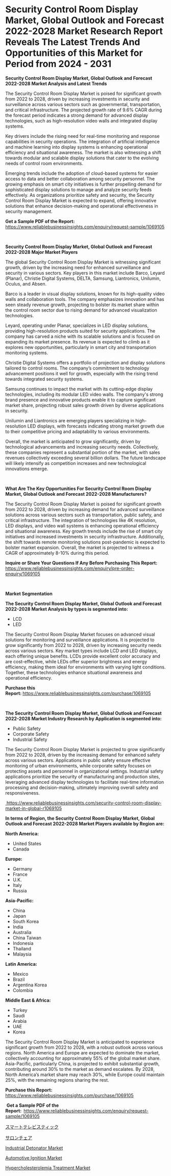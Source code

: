 <p><h1>Security Control Room Display Market, Global Outlook and Forecast 2022-2028 Market Research Report Reveals The Latest Trends And Opportunities of this Market for Period from 2024 - 2031</h1></p><p><strong>Security Control Room Display Market, Global Outlook and Forecast 2022-2028 Market Analysis and Latest Trends</strong></p>
<p><p>The Security Control Room Display Market is poised for significant growth from 2022 to 2028, driven by increasing investments in security and surveillance across various sectors such as governmental, transportation, and critical infrastructure. The projected growth rate of 9.6% CAGR during the forecast period indicates a strong demand for advanced display technologies, such as high-resolution video walls and integrated display systems. </p><p>Key drivers include the rising need for real-time monitoring and response capabilities in security operations. The integration of artificial intelligence and machine learning into display systems is enhancing operational efficiency and situational awareness. The market is also witnessing a shift towards modular and scalable display solutions that cater to the evolving needs of control room environments.</p><p>Emerging trends include the adoption of cloud-based systems for easier access to data and better collaboration among security personnel. The growing emphasis on smart city initiatives is further propelling demand for sophisticated display solutions to manage and analyze security feeds effectively. As organizations prioritize safety and security, the Security Control Room Display Market is expected to expand, offering innovative solutions that enhance decision-making and operational effectiveness in security management.</p></p>
<p><strong>Get a Sample PDF of the Report:&nbsp;</strong> <a href="https://www.reliablebusinessinsights.com/enquiry/request-sample/1069105">https://www.reliablebusinessinsights.com/enquiry/request-sample/1069105</a></p>
<p>&nbsp;</p>
<p><strong>Security Control Room Display Market, Global Outlook and Forecast 2022-2028 Major Market Players</strong></p>
<p><p>The global Security Control Room Display Market is witnessing significant growth, driven by the increasing need for enhanced surveillance and security in various sectors. Key players in this market include Barco, Leyard (Planar), Christie Digital Systems, DELTA, Samsung, Liantronics, Unilumin, Oculus, and Absen.</p><p>Barco is a leader in visual display solutions, known for its high-quality video walls and collaboration tools. The company emphasizes innovation and has seen steady revenue growth, projecting to bolster its market share within the control room sector due to rising demand for advanced visualization technologies.</p><p>Leyard, operating under Planar, specializes in LED display solutions, providing high-resolution products suited for security applications. The company has carved a niche with its scalable solutions and is focused on expanding its market presence. Its revenue is expected to climb as it explores new opportunities, particularly in smart city and transportation monitoring systems.</p><p>Christie Digital Systems offers a portfolio of projection and display solutions tailored to control rooms. The company’s commitment to technology advancement positions it well for growth, especially with the rising trend towards integrated security systems.</p><p>Samsung continues to impact the market with its cutting-edge display technologies, including its modular LED video walls. The company's strong brand presence and innovative products enable it to capture significant market share, projecting robust sales growth driven by diverse applications in security.</p><p>Unilumin and Liantronics are emerging players specializing in high-resolution LED displays, with forecasts indicating strong market growth due to their competitive pricing and adaptability to various environments. </p><p>Overall, the market is anticipated to grow significantly, driven by technological advancements and increasing security needs. Collectively, these companies represent a substantial portion of the market, with sales revenues collectively exceeding several billion dollars. The future landscape will likely intensify as competition increases and new technological innovations emerge.</p></p>
<p>&nbsp;</p>
<p><strong>What Are The Key Opportunities For Security Control Room Display Market, Global Outlook and Forecast 2022-2028 Manufacturers?</strong></p>
<p><p>The Security Control Room Display Market is poised for significant growth from 2022 to 2028, driven by increasing demand for advanced surveillance solutions across various sectors such as transportation, public safety, and critical infrastructure. The integration of technologies like 4K resolution, LED displays, and video wall systems is enhancing operational efficiency and situational awareness. Key growth trends include the rise of smart city initiatives and increased investments in security infrastructure. Additionally, the shift towards remote monitoring solutions post-pandemic is expected to bolster market expansion. Overall, the market is projected to witness a CAGR of approximately 8-10% during this period.</p></p>
<p><strong>Inquire or Share Your Questions If Any Before Purchasing This Report:</strong> <a href="https://www.reliablebusinessinsights.com/enquiry/pre-order-enquiry/1069105">https://www.reliablebusinessinsights.com/enquiry/pre-order-enquiry/1069105</a></p>
<p>&nbsp;</p>
<p><strong>Market Segmentation</strong></p>
<p><strong>The Security Control Room Display Market, Global Outlook and Forecast 2022-2028 Market Analysis by types is segmented into:</strong></p>
<p><ul><li>LCD</li><li>LED</li></ul></p>
<p><p>The Security Control Room Display Market focuses on advanced visual solutions for monitoring and surveillance applications. It is projected to grow significantly from 2022 to 2028, driven by increasing security needs across various sectors. Key market types include LCD and LED displays, each offering unique benefits. LCDs provide excellent color accuracy and are cost-effective, while LEDs offer superior brightness and energy efficiency, making them ideal for environments with varying light conditions. Together, these technologies enhance situational awareness and operational efficiency.</p></p>
<p><strong>Purchase this Report:&nbsp;</strong><a href="https://www.reliablebusinessinsights.com/purchase/1069105">https://www.reliablebusinessinsights.com/purchase/1069105</a></p>
<p>&nbsp;</p>
<p><strong>The Security Control Room Display Market, Global Outlook and Forecast 2022-2028 Market Industry Research by Application is segmented into:</strong></p>
<p><ul><li>Public Safety</li><li>Corporate Safety</li><li>Industrial Safety</li></ul></p>
<p><p>The Security Control Room Display Market is projected to grow significantly from 2022 to 2028, driven by the increasing demand for enhanced safety across various sectors. Applications in public safety ensure effective monitoring of urban environments, while corporate safety focuses on protecting assets and personnel in organizational settings. Industrial safety applications prioritize the security of manufacturing and production sites, leveraging advanced display technologies to facilitate real-time information processing and decision-making, ultimately improving overall safety and responsiveness.</p></p>
<p><a href="https://www.reliablebusinessinsights.com/security-control-room-display-market-in-global-r1069105">&nbsp;https://www.reliablebusinessinsights.com/security-control-room-display-market-in-global-r1069105</a></p>
<p><strong>In terms of Region, the Security Control Room Display Market, Global Outlook and Forecast 2022-2028 Market Players available by Region are:</strong></p>
<p>
    <p> <strong> North America: </strong>
        <ul>
            <li>United States</li>
            <li>Canada</li>
        </ul>
        </p> 
    <p> <strong> Europe: </strong>
        <ul>
            <li>Germany</li>
            <li>France</li>
            <li>U.K.</li>
            <li>Italy</li>
            <li>Russia</li>
        </ul>
        </p> 
    <p> <strong> Asia-Pacific: </strong>
        <ul>
            <li>China</li>
            <li>Japan</li>
            <li>South Korea</li>
            <li>India</li>
            <li>Australia</li>
            <li>China Taiwan</li>
            <li>Indonesia</li>
            <li>Thailand</li>
            <li>Malaysia</li>
        </ul>
        </p> 
    <p> <strong> Latin America: </strong>
        <ul>
            <li>Mexico</li>
            <li>Brazil</li>
            <li>Argentina Korea</li>
            <li>Colombia</li>
        </ul>
        </p> 
    <p> <strong> Middle East & Africa: </strong>
        <ul>
            <li>Turkey</li>
            <li>Saudi</li>
            <li>Arabia</li>
            <li>UAE</li>
            <li>Korea</li>
        </ul>
    </p>
    </p>
<p><p>The Security Control Room Display Market is anticipated to experience significant growth from 2022 to 2028, with a robust outlook across various regions. North America and Europe are expected to dominate the market, collectively accounting for approximately 55% of the global market share. Asia-Pacific, particularly China, is projected to exhibit substantial growth, contributing around 30% to the market as demand escalates. By 2028, North America’s market share may reach 30%, while Europe could maintain 25%, with the remaining regions sharing the rest.</p></p>
<p><strong>Purchase this Report: </strong><a href="https://www.reliablebusinessinsights.com/purchase/1069105">https://www.reliablebusinessinsights.com/purchase/1069105</a></p>
<p>&nbsp;<strong>Get a Sample PDF of the Report:&nbsp;&nbsp;</strong><a href="https://www.reliablebusinessinsights.com/enquiry/request-sample/1069105">https://www.reliablebusinessinsights.com/enquiry/request-sample/1069105</a></p>
<p><strong></strong></p>
<p><p><a href="https://medium.com/@vidarogahn/%E3%82%B9%E3%83%9E%E3%83%BC%E3%83%88%E3%83%86%E3%83%AC%E3%83%93%E3%82%B9%E3%83%86%E3%82%A3%E3%83%83%E3%82%AF%E5%B8%82%E5%A0%B4%E3%81%AE%E8%A9%B3%E7%B4%B0%E8%AA%BF%E6%9F%BB-%E3%83%88%E3%83%AC%E3%83%B3%E3%83%89-%E5%B8%82%E5%A0%B4%E3%82%BB%E3%82%B0%E3%83%A1%E3%83%B3%E3%83%86%E3%83%BC%E3%82%B7%E3%83%A7%E3%83%B3-%E7%AB%B6%E4%BA%89%E5%88%86%E6%9E%90-f767a8be341e">スマートテレビスティック</a></p><p><a href="https://medium.com/@vidarogahn/%E3%82%B5%E3%83%AD%E3%83%B3%E3%83%81%E3%82%A7%E3%82%A2%E5%B8%82%E5%A0%B4%E3%81%AE%E8%A6%8F%E6%A8%A1-%E3%82%B7%E3%82%A7%E3%82%A2-%E3%83%88%E3%83%AC%E3%83%B3%E3%83%89%E5%88%86%E6%9E%90%E3%83%AC%E3%83%9D%E3%83%BC%E3%83%88-%E8%A3%BD%E5%93%81%E5%88%A5-%E9%9B%BB%E5%8B%95%E3%83%AA%E3%82%AF%E3%83%A9%E3%82%A4%E3%83%8B%E3%83%B3%E3%82%B0%E3%82%B5%E3%83%AD%E3%83%B3%E3%83%81%E3%82%A7%E3%82%A2-%E6%B2%B9%E5%9C%A7%E3%83%AA%E3%82%AF%E3%83%A9%E3%82%A4%E3%83%8B%E3%83%B3%E3%82%B0%E3%82%B5%E3%83%AD%E3%83%B3%E3%83%81%E3%82%A7%E3%82%A2-%E3%81%8A%E3%82%88%E3%81%B3%E3%82%BB%E3%82%B0%E3%83%A1%E3%83%B3%E3%83%88%E4%BA%88%E6%B8%AC-2024%E5%B9%B4-2031%E5%B9%B4-a433cfcc7769">サロンチェア</a></p><p><a href="https://issuu.com/reportprime-2/docs/industrial-detonator-market-size-20_599959a6a34d02">Industrial Detonator Market</a></p><p><a href="https://www.linkedin.com/pulse/insights-automotive-ignition-market-size-which-expanding-vrgif?trackingId=Yvf5mdw%2FS%2BWvgt%2BSHZwCnA%3D%3D">Automotive Ignition Market</a></p><p><a href="https://www.linkedin.com/pulse/global-perspectives-hypercholesterolemia-treatment-market-fzmof?trackingId=EN8JfFRfRDewEFhS0esEAQ%3D%3D">Hypercholesterolemia Treatment Market</a></p></p>